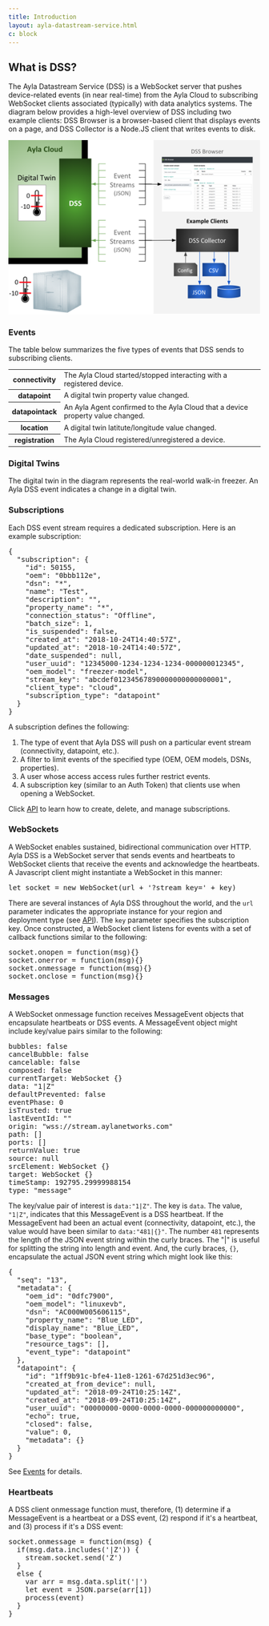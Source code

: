 ```yaml
---
title: Introduction
layout: ayla-datastream-service.html
c: block
---
```


## What is DSS?

The Ayla Datastream Service (DSS) is a WebSocket server that pushes device-related events (in near real-time) from the Ayla Cloud to subscribing WebSocket clients associated (typically) with data analytics systems. The diagram below provides a high-level overview of DSS including two example clients: DSS Browser is a browser-based client that displays events on a page, and DSS Collector is a Node.JS client that writes events to disk.

<div class="row margin-left hspace">
<div class="col-lg-8 col-md-12">
<img class="img-fluid" src="ayla-dss.png">
</div>
</div>

### Events

The table below summarizes the five types of events that DSS sends to subscribing clients.

<table class="key-value-table">
<tr>
<th>connectivity</th>
<td>The Ayla Cloud started/stopped interacting with a registered device.</td>
</tr>
<tr>
<th>datapoint</th>
<td>A digital twin property value changed.</td>
</tr>
<tr>
<th>datapointack</th>
<td>An Ayla Agent confirmed to the Ayla Cloud that a device property value changed.</td>
</tr>
<tr>
<th>location</th>
<td>A digital twin latitute/longitude value changed.</td>
</tr>
<tr>
<th>registration</th>
<td>The Ayla Cloud registered/unregistered a device.</td>
</tr>
</table>

### Digital Twins

The digital twin in the diagram represents the real-world walk-in freezer. An Ayla DSS event indicates a change in a digital twin. 

### Subscriptions

Each DSS event stream requires a dedicated subscription. Here is an example subscription:

<pre>
{
  "subscription": {
    "id": 50155,
    "oem": "0bbb112e",
    "dsn": "*",
    "name": "Test",
    "description": "",
    "property_name": "*",
    "connection_status": "Offline",
    "batch_size": 1,
    "is_suspended": false,
    "created_at": "2018-10-24T14:40:57Z",
    "updated_at": "2018-10-24T14:40:57Z",
    "date_suspended": null,
    "user_uuid": "12345000-1234-1234-1234-000000012345",
    "oem_model": "freezer-model",
    "stream_key": "abcdef01234567890000000000000001",
    "client_type": "cloud",
    "subscription_type": "datapoint"
  }
}
</pre>

A subscription defines the following:

1. The type of event that Ayla DSS will push on a particular event stream (connectivity, datapoint, etc.).
1. A filter to limit events of the specified type (OEM, OEM models, DSNs, properties). 
1. A user whose access access rules further restrict events.
1. A subscription key (similar to an Auth Token) that clients use when opening a WebSocket. 

Click [API](../../api) to learn how to create, delete, and manage subscriptions.

### WebSockets

A WebSocket enables sustained, bidirectional communication over HTTP. Ayla DSS is a WebSocket server that sends events and heartbeats to WebSocket clients that receive the events and acknowledge the heartbeats. A Javascript client might instantiate a WebSocket in this manner: 

<pre>
let socket = new WebSocket(url + '?stream_key=' + key)
</pre>

There are several instances of Ayla DSS throughout the world, and the <code>url</code> parameter indicates the appropriate instance for your region and deployment type (see [API](../../api)). The <code>key</code> parameter specifies the subscription key. Once constructed, a WebSocket client listens for events with a set of callback functions similar to the following:

<pre>
socket.onopen = function(msg){}
socket.onerror = function(msg){}
socket.onmessage = function(msg){}
socket.onclose = function(msg){}
</pre>

### Messages

A WebSocket onmessage function receives MessageEvent objects that encapsulate heartbeats or DSS events. A MessageEvent object might include key/value pairs similar to the following: 

<pre>
bubbles: false
cancelBubble: false
cancelable: false
composed: false
currentTarget: WebSocket {}
data: "1|Z"
defaultPrevented: false
eventPhase: 0
isTrusted: true
lastEventId: ""
origin: "wss://stream.aylanetworks.com"
path: []
ports: []
returnValue: true
source: null
srcElement: WebSocket {}
target: WebSocket {}
timeStamp: 192795.29999988154
type: "message"
</pre>

The key/value pair of interest is <code>data:"1|Z"</code>. The key is <code>data</code>. The value, <code>"1|Z"</code>, indicates that this MessageEvent is a DSS heartbeat. If the MessageEvent had been an actual event (connectivity, datapoint, etc.), the value would have been similar to <code>data:"481|{}"</code>. The number <code>481</code> represents the length of the JSON event string within the curly braces. The "|" is useful for splitting the string into length and event. And, the curly braces, <code>{}</code>, encapsulate the actual JSON event string which might look like this:

<pre>
{
  "seq": "13",
  "metadata": {
    "oem_id": "0dfc7900",
    "oem_model": "linuxevb",
    "dsn": "AC000W005606115",
    "property_name": "Blue_LED",
    "display_name": "Blue_LED",
    "base_type": "boolean",
    "resource_tags": [],
    "event_type": "datapoint"
  },
  "datapoint": {
    "id": "1ff9b91c-bfe4-11e8-1261-67d251d3ec96",
    "created_at_from_device": null,
    "updated_at": "2018-09-24T10:25:14Z",
    "created_at": "2018-09-24T10:25:14Z",
    "user_uuid": "00000000-0000-0000-0000-000000000000",
    "echo": true,
    "closed": false,
    "value": 0,
    "metadata": {}
  }
}
</pre>

See [Events](../../events) for details.

### Heartbeats

A DSS client onmessage function must, therefore, (1) determine if a MessageEvent is a heartbeat or a DSS event, (2) respond if it's a heartbeat, and (3) process if it's a DSS event: 

<pre>
socket.onmessage = function(msg) {
  if(msg.data.includes('|Z')) {
    stream.socket.send('Z')
  }
  else {
    var arr = msg.data.split('|')
    let event = JSON.parse(arr[1])
    process(event)
  }
}
</pre>
